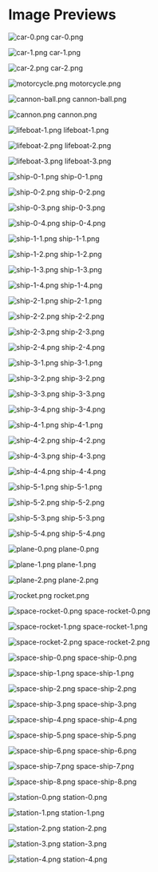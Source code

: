 # Image Previews

![car-0.png](Cars/car-0.png) car-0.png

![car-1.png](Cars/car-1.png) car-1.png

![car-2.png](Cars/car-2.png) car-2.png

![motorcycle.png](Cars/motorcycle.png) motorcycle.png

![cannon-ball.png](PirateShips/cannon-ball.png) cannon-ball.png

![cannon.png](PirateShips/cannon.png) cannon.png

![lifeboat-1.png](PirateShips/lifeboat-1.png) lifeboat-1.png

![lifeboat-2.png](PirateShips/lifeboat-2.png) lifeboat-2.png

![lifeboat-3.png](PirateShips/lifeboat-3.png) lifeboat-3.png

![ship-0-1.png](PirateShips/ship-0-1.png) ship-0-1.png

![ship-0-2.png](PirateShips/ship-0-2.png) ship-0-2.png

![ship-0-3.png](PirateShips/ship-0-3.png) ship-0-3.png

![ship-0-4.png](PirateShips/ship-0-4.png) ship-0-4.png

![ship-1-1.png](PirateShips/ship-1-1.png) ship-1-1.png

![ship-1-2.png](PirateShips/ship-1-2.png) ship-1-2.png

![ship-1-3.png](PirateShips/ship-1-3.png) ship-1-3.png

![ship-1-4.png](PirateShips/ship-1-4.png) ship-1-4.png

![ship-2-1.png](PirateShips/ship-2-1.png) ship-2-1.png

![ship-2-2.png](PirateShips/ship-2-2.png) ship-2-2.png

![ship-2-3.png](PirateShips/ship-2-3.png) ship-2-3.png

![ship-2-4.png](PirateShips/ship-2-4.png) ship-2-4.png

![ship-3-1.png](PirateShips/ship-3-1.png) ship-3-1.png

![ship-3-2.png](PirateShips/ship-3-2.png) ship-3-2.png

![ship-3-3.png](PirateShips/ship-3-3.png) ship-3-3.png

![ship-3-4.png](PirateShips/ship-3-4.png) ship-3-4.png

![ship-4-1.png](PirateShips/ship-4-1.png) ship-4-1.png

![ship-4-2.png](PirateShips/ship-4-2.png) ship-4-2.png

![ship-4-3.png](PirateShips/ship-4-3.png) ship-4-3.png

![ship-4-4.png](PirateShips/ship-4-4.png) ship-4-4.png

![ship-5-1.png](PirateShips/ship-5-1.png) ship-5-1.png

![ship-5-2.png](PirateShips/ship-5-2.png) ship-5-2.png

![ship-5-3.png](PirateShips/ship-5-3.png) ship-5-3.png

![ship-5-4.png](PirateShips/ship-5-4.png) ship-5-4.png

![plane-0.png](Planes/plane-0.png) plane-0.png

![plane-1.png](Planes/plane-1.png) plane-1.png

![plane-2.png](Planes/plane-2.png) plane-2.png

![rocket.png](Space/rocket.png) rocket.png

![space-rocket-0.png](Space/space-rocket-0.png) space-rocket-0.png

![space-rocket-1.png](Space/space-rocket-1.png) space-rocket-1.png

![space-rocket-2.png](Space/space-rocket-2.png) space-rocket-2.png

![space-ship-0.png](Space/space-ship-0.png) space-ship-0.png

![space-ship-1.png](Space/space-ship-1.png) space-ship-1.png

![space-ship-2.png](Space/space-ship-2.png) space-ship-2.png

![space-ship-3.png](Space/space-ship-3.png) space-ship-3.png

![space-ship-4.png](Space/space-ship-4.png) space-ship-4.png

![space-ship-5.png](Space/space-ship-5.png) space-ship-5.png

![space-ship-6.png](Space/space-ship-6.png) space-ship-6.png

![space-ship-7.png](Space/space-ship-7.png) space-ship-7.png

![space-ship-8.png](Space/space-ship-8.png) space-ship-8.png

![station-0.png](Space/station-0.png) station-0.png

![station-1.png](Space/station-1.png) station-1.png

![station-2.png](Space/station-2.png) station-2.png

![station-3.png](Space/station-3.png) station-3.png

![station-4.png](Space/station-4.png) station-4.png

